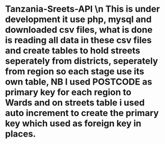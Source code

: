 # Tanzania-Sreets-API \n This is under development it use php, mysql and downloaded csv files, what is done is reading all data in these csv files and create tables to hold streets seperately from districts, seperately from region so each stage use its own table, NB I used POSTCODE as primary key for each region to Wards and on streets table i used auto increment to create the primary key which used as foreign key in places.
